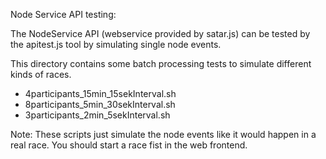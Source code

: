 Node Service API testing:

The NodeService API (webservice provided by satar.js) can be tested
by the apitest.js tool by simulating single node events.

This directory contains some batch processing tests to simulate
different kinds of races.

- 4participants_15min_15sekInterval.sh
- 8participants_5min_30sekInterval.sh
- 3participants_2min_5sekInterval.sh

Note:
These scripts just simulate the node events like it would happen
in a real race. You should start a race fist in the web frontend.